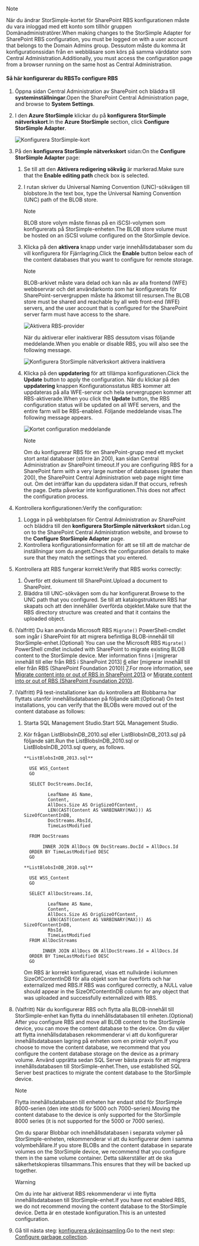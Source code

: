 <!--author=SharS last changed: 1/14/2016 -->

> [!NOTE]
> <span data-ttu-id="c7bce-101">När du ändrar StorSimple-kortet för SharePoint RBS konfigurationen måste du vara inloggad med ett konto som tillhör gruppen Domänadministratörer.</span><span class="sxs-lookup"><span data-stu-id="c7bce-101">When making changes to the StorSimple Adapter for SharePoint RBS configuration, you must be logged on with a user account that belongs to the Domain Admins group.</span></span> <span data-ttu-id="c7bce-102">Dessutom måste du komma åt konfigurationssidan från en webbläsare som körs på samma värddator som Central Administration.</span><span class="sxs-lookup"><span data-stu-id="c7bce-102">Additionally, you must access the configuration page from a browser running on the same host as Central Administration.</span></span>
> 
> 

#### <a name="to-configure-rbs"></a><span data-ttu-id="c7bce-103">Så här konfigurerar du RBS</span><span class="sxs-lookup"><span data-stu-id="c7bce-103">To configure RBS</span></span>
1. <span data-ttu-id="c7bce-104">Öppna sidan Central Administration av SharePoint och bläddra till **systeminställningar**.</span><span class="sxs-lookup"><span data-stu-id="c7bce-104">Open the SharePoint Central Administration page, and browse to **System Settings**.</span></span> 
2. <span data-ttu-id="c7bce-105">I den **Azure StorSimple** klickar du på **konfigurera StorSimple nätverkskort**.</span><span class="sxs-lookup"><span data-stu-id="c7bce-105">In the **Azure StorSimple** section, click **Configure StorSimple Adapter**.</span></span>
   
    ![Konfigurera StorSimple-kort](./media/storsimple-sharepoint-adapter-configure-rbs/HCS_SSASP_ConfigRBS1-include.png) 
3. <span data-ttu-id="c7bce-107">På den **konfigurera StorSimple nätverkskort** sidan:</span><span class="sxs-lookup"><span data-stu-id="c7bce-107">On the **Configure StorSimple Adapter** page:</span></span>
   
   1. <span data-ttu-id="c7bce-108">Se till att den **Aktivera redigering sökväg** är markerad.</span><span class="sxs-lookup"><span data-stu-id="c7bce-108">Make sure that the **Enable editing path** check box is selected.</span></span>
   2. <span data-ttu-id="c7bce-109">I rutan skriver du Universal Naming Convention (UNC)-sökvägen till blobstore.</span><span class="sxs-lookup"><span data-stu-id="c7bce-109">In the text box, type the Universal Naming Convention (UNC) path of the BLOB store.</span></span>
      
      > [!NOTE]
      > <span data-ttu-id="c7bce-110">BLOB store volym måste finnas på en iSCSI-volymen som konfigurerats på StorSimple-enheten.</span><span class="sxs-lookup"><span data-stu-id="c7bce-110">The BLOB store volume must be hosted on an iSCSI volume configured on the StorSimple device.</span></span>

   3. <span data-ttu-id="c7bce-111">Klicka på den **aktivera** knapp under varje innehållsdatabaser som du vill konfigurera för Fjärrlagring.</span><span class="sxs-lookup"><span data-stu-id="c7bce-111">Click the **Enable** button below each of the content databases that you want to configure for remote storage.</span></span>
      
      > [!NOTE]
      > <span data-ttu-id="c7bce-112">BLOB-arkivet måste vara delad och kan nås av alla frontend (WFE) webbservrar och det användarkonto som har konfigurerats för SharePoint-servergruppen måste ha åtkomst till resursen.</span><span class="sxs-lookup"><span data-stu-id="c7bce-112">The BLOB store must be shared and reachable by all web front-end (WFE) servers, and the user account that is configured for the SharePoint server farm must have access to the share.</span></span>
      
      ![Aktivera RBS-provider](./media/storsimple-sharepoint-adapter-configure-rbs/HCS_SSASP_ConfigRBS2-include.png)
      
      <span data-ttu-id="c7bce-114">När du aktiverar eller inaktiverar RBS dessutom visas följande meddelande.</span><span class="sxs-lookup"><span data-stu-id="c7bce-114">When you enable or disable RBS, you will also see the following message.</span></span>
      
      ![Konfigurera StorSimple nätverkskort aktivera inaktivera](./media/storsimple-sharepoint-adapter-configure-rbs/HCS_ConfigureStorSimpleAdapterEnableDisableMessage-include.png)

   4. <span data-ttu-id="c7bce-116">Klicka på den **uppdatering** för att tillämpa konfigurationen.</span><span class="sxs-lookup"><span data-stu-id="c7bce-116">Click the **Update** button to apply the configuration.</span></span> <span data-ttu-id="c7bce-117">När du klickar på den **uppdatering** knappen Konfigurationsstatus RBS kommer att uppdateras på alla WFE-servrar och hela servergruppen kommer att RBS-aktiverade.</span><span class="sxs-lookup"><span data-stu-id="c7bce-117">When you click the **Update** button, the RBS configuration status will be updated on all WFE servers, and the entire farm will be RBS-enabled.</span></span> <span data-ttu-id="c7bce-118">Följande meddelande visas.</span><span class="sxs-lookup"><span data-stu-id="c7bce-118">The following message appears.</span></span>
      
      ![Kortet configuration meddelande](./media/storsimple-sharepoint-adapter-configure-rbs/HCS_SSASP_ConfigRBS3-include.png)
      
      > [!NOTE]
      > <span data-ttu-id="c7bce-120">Om du konfigurerar RBS för en SharePoint-grupp med ett mycket stort antal databaser (större än 200), kan sidan Central Administration av SharePoint timeout.</span><span class="sxs-lookup"><span data-stu-id="c7bce-120">If you are configuring RBS for a SharePoint farm with a very large number of databases (greater than 200), the SharePoint Central Administration web page might time out.</span></span> <span data-ttu-id="c7bce-121">Om det inträffar kan du uppdatera sidan.</span><span class="sxs-lookup"><span data-stu-id="c7bce-121">If that occurs, refresh the page.</span></span> <span data-ttu-id="c7bce-122">Detta påverkar inte konfigurationen.</span><span class="sxs-lookup"><span data-stu-id="c7bce-122">This does not affect the configuration process.</span></span>

4. <span data-ttu-id="c7bce-123">Kontrollera konfigurationen:</span><span class="sxs-lookup"><span data-stu-id="c7bce-123">Verify the configuration:</span></span>
   
   1. <span data-ttu-id="c7bce-124">Logga in på webbplatsen för Central Administration av SharePoint och bläddra till den **konfigurera StorSimple nätverkskort** sidan.</span><span class="sxs-lookup"><span data-stu-id="c7bce-124">Log on to the SharePoint Central Administration website, and browse to the **Configure StorSimple Adapter** page.</span></span>
   2. <span data-ttu-id="c7bce-125">Kontrollera konfigurationsinformation för att se till att de matchar de inställningar som du angett.</span><span class="sxs-lookup"><span data-stu-id="c7bce-125">Check the configuration details to make sure that they match the settings that you entered.</span></span> 
5. <span data-ttu-id="c7bce-126">Kontrollera att RBS fungerar korrekt:</span><span class="sxs-lookup"><span data-stu-id="c7bce-126">Verify that RBS works correctly:</span></span>
   
   1. <span data-ttu-id="c7bce-127">Överför ett dokument till SharePoint.</span><span class="sxs-lookup"><span data-stu-id="c7bce-127">Upload a document to SharePoint.</span></span> 
   2. <span data-ttu-id="c7bce-128">Bläddra till UNC-sökvägen som du har konfigurerat.</span><span class="sxs-lookup"><span data-stu-id="c7bce-128">Browse to the UNC path that you configured.</span></span> <span data-ttu-id="c7bce-129">Se till att katalogstrukturen RBS har skapats och att den innehåller överförda objektet.</span><span class="sxs-lookup"><span data-stu-id="c7bce-129">Make sure that the RBS directory structure was created and that it contains the uploaded object.</span></span>
6. <span data-ttu-id="c7bce-130">(Valfritt) Du kan använda Microsoft RBS `Migrate()` PowerShell-cmdlet som ingår i SharePoint för att migrera befintliga BLOB-innehåll till StorSimple-enhet.</span><span class="sxs-lookup"><span data-stu-id="c7bce-130">(Optional) You can use the Microsoft RBS `Migrate()` PowerShell cmdlet included with SharePoint to migrate existing BLOB content to the StorSimple device.</span></span> <span data-ttu-id="c7bce-131">Mer information finns i [migrerar innehåll till eller från RBS i SharePoint 2013] [ 6] eller [migrerar innehåll till eller från RBS (SharePoint Foundation 2010)] [7].</span><span class="sxs-lookup"><span data-stu-id="c7bce-131">For more information, see [Migrate content into or out of RBS in SharePoint 2013][6] or [Migrate content into or out of RBS (SharePoint Foundation 2010)][7].</span></span>
7. <span data-ttu-id="c7bce-132">(Valfritt) På test-installationer kan du kontrollera att Blobbarna har flyttats utanför innehållsdatabasen på följande sätt:</span><span class="sxs-lookup"><span data-stu-id="c7bce-132">(Optional) On test installations, you can verify that the BLOBs were moved out of the content database as follows:</span></span> 
   
   1. <span data-ttu-id="c7bce-133">Starta SQL Management Studio.</span><span class="sxs-lookup"><span data-stu-id="c7bce-133">Start SQL Management Studio.</span></span>
   2. <span data-ttu-id="c7bce-134">Kör frågan ListBlobsInDB_2010.sql eller ListBlobsInDB_2013.sql på följande sätt.</span><span class="sxs-lookup"><span data-stu-id="c7bce-134">Run the ListBlobsInDB_2010.sql or ListBlobsInDB_2013.sql query, as follows.</span></span>
      
      ```
      **ListBlobsInDB_2013.sql**
      
        USE WSS_Content
        GO
      
        SELECT DocStreams.DocId,
      
               LeafName AS Name,
               Content,
               AllDocs.Size AS OrigSizeOfContent,
               LEN(CAST(Content AS VARBINARY(MAX))) AS SizeOfContentInDB,
               DocStreams.RbsId,
               TimeLastModified
      
        FROM DocStreams
      
             INNER JOIN AllDocs ON DocStreams.DocId = AllDocs.Id
        ORDER BY TimeLastModified DESC
        GO
      
      **ListBlobsInDB_2010.sql**
      
        USE WSS_Content
        GO
      
        SELECT AllDocStreams.Id,
      
               LeafName AS Name,
               Content,
               AllDocs.Size AS OrigSizeOfContent,
               LEN(CAST(Content AS VARBINARY(MAX))) AS SizeOfContentInDB,
               RbsId,
               TimeLastModified
        FROM AllDocStreams
      
             INNER JOIN AllDocs ON AllDocStreams.Id = AllDocs.Id
        ORDER BY TimeLastModified DESC
        GO
      ```
      
      <span data-ttu-id="c7bce-135">Om RBS är korrekt konfigurerad, visas ett nullvärde i kolumnen SizeOfContentInDB för alla objekt som har överförts och har externalized med RBS.</span><span class="sxs-lookup"><span data-stu-id="c7bce-135">If RBS was configured correctly, a NULL value should appear in the SizeOfContentInDB column for any object that was uploaded and successfully externalized with RBS.</span></span>
8. <span data-ttu-id="c7bce-136">(Valfritt) När du konfigurerar RBS och flytta alla BLOB-innehåll till StorSimple-enhet kan flytta du innehållsdatabasen till enheten.</span><span class="sxs-lookup"><span data-stu-id="c7bce-136">(Optional) After you configure RBS and move all BLOB content to the StorSimple device, you can move the content database to the device.</span></span> <span data-ttu-id="c7bce-137">Om du väljer att flytta innehållsdatabasen rekommenderar vi att du konfigurerar innehållsdatabasen lagring på enheten som en primär volym.</span><span class="sxs-lookup"><span data-stu-id="c7bce-137">If you choose to move the content database, we recommend that you configure the content database storage on the device as a primary volume.</span></span> <span data-ttu-id="c7bce-138">Använd upprätta sedan SQL Server bästa praxis för att migrera innehållsdatabasen till StorSimple-enhet.</span><span class="sxs-lookup"><span data-stu-id="c7bce-138">Then, use established SQL Server best practices to migrate the content database to the StorSimple device.</span></span> 
   
   > [!NOTE]
   > <span data-ttu-id="c7bce-139">Flytta innehållsdatabasen till enheten har endast stöd för StorSimple 8000-serien (den inte stöds för 5000 och 7000-serien).</span><span class="sxs-lookup"><span data-stu-id="c7bce-139">Moving the content database to the device is only supported for the StorSimple 8000 series (it is not supported for the 5000 or 7000 series).</span></span>
   
   <span data-ttu-id="c7bce-140">Om du sparar Blobbar och innehållsdatabasen i separata volymer på StorSimple-enheten, rekommenderar vi att du konfigurerar dem i samma volymbehållare.</span><span class="sxs-lookup"><span data-stu-id="c7bce-140">If you store BLOBs and the content database in separate volumes on the StorSimple device, we recommend that you configure them in the same volume container.</span></span> <span data-ttu-id="c7bce-141">Detta säkerställer att de ska säkerhetskopieras tillsammans.</span><span class="sxs-lookup"><span data-stu-id="c7bce-141">This ensures that they will be backed up together.</span></span>
   
   > [!WARNING]
   > <span data-ttu-id="c7bce-142">Om du inte har aktiverat RBS rekommenderar vi inte flytta innehållsdatabasen till StorSimple-enhet.</span><span class="sxs-lookup"><span data-stu-id="c7bce-142">If you have not enabled RBS, we do not recommend moving the content database to the StorSimple device.</span></span> <span data-ttu-id="c7bce-143">Detta är en otestade konfiguration.</span><span class="sxs-lookup"><span data-stu-id="c7bce-143">This is an untested configuration.</span></span>
   
9. <span data-ttu-id="c7bce-144">Gå till nästa steg: [konfigurera skräpinsamling](#configure-garbage-collection).</span><span class="sxs-lookup"><span data-stu-id="c7bce-144">Go to the next step: [Configure garbage collection](#configure-garbage-collection).</span></span>

[6]: https://technet.microsoft.com/library/ff628254(v=office.15).aspx
[7]: https://technet.microsoft.com/library/ff628255(v=office.14).aspx
